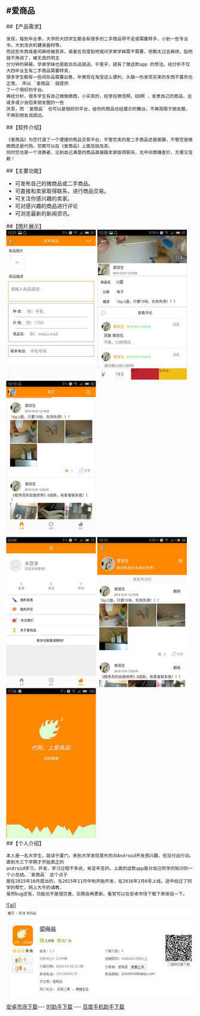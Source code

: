 
#爱商品
----------------------
##【产品需求】
```
发现，每到毕业季，大学的大四学生都会有很多的二手商品带不走或需要转手，小到一些专业书，大到洗衣机健身器材等。
而这些东西或者闲麻烦被丢弃，或者在百度贴吧或问学弟学妹需不需要，但都太过去麻烦，贴吧就不用说了，被无良的吧主
分分钟的屏蔽，学弟学妹也是能白白送就送。于是乎，就有了做这款app 的想法。经分析不仅大四毕业生有二手商品需要转卖，
很多学生都有一些闲杂品需要出售，毕竟现在淘宝这么便利，头脑一热发现买来的东西不喜欢也正常。 所以 `爱商品` 就提供
了一个很好的平台。
再经分析，很多学生有自己做做微商，小买卖的，经常在微信啊，QQ啊 ，发表自己的商品，这或多或少会招来朋友圈的一些
厌恶，而 `爱商品` 也可以是很好的平台，给你的商品也给展示的舞台。不再局限于朋友圈，不再别朋友说疏远。
```
##【软件介绍】
```
《爱商品》为您打造了一个便捷的商品交易平台，不管您卖的是二手商品还是面膜，不管您是做微商还是代购，您都可以在《爱商品》上面及拍及卖。
同时您也是一个消费者，见到自己满意的商品直接跟卖家取得联系，无中间商赚差价，方便又信赖！
```
##【主要功能】
* 可发布自己的微商品或二手商品。
* 可直接和卖家取得联系，进行商品交易。
* 可关注你感兴趣的卖家。
* 可对感兴趣的商品进行评论
* 可浏览最新的新闻资讯。

##【图片展示】
</br>
![alt text](https://github.com/ZengTianShengZ/ishopping/raw/master/image/q3x.jpg) ![1](https://github.com/ZengTianShengZ/ishopping/raw/master/image/q2x.jpg)  ![1](https://github.com/ZengTianShengZ/ishopping/raw/master/image/q1x.jpg) 
</br>

![2](https://github.com/ZengTianShengZ/ishopping/raw/master/image/q4x.jpg) ![2](https://github.com/ZengTianShengZ/ishopping/raw/master/image/q5x.jpg) ![2](https://github.com/ZengTianShengZ/ishopping/raw/master/image/q6x.jpg)   
##【个人介绍】
```
本人是一名大学生，就读于厦门，来到大学发现意外的对Android开发感兴趣，但没付出行动。直到大三下学期才开始真正的
android学习，开发，学习过程不多说，肯定辛苦的，上面的这款app是对自己所学的知识的一个小总结。`爱商品` 这个点子
是在2015年10月提出的，与2015年11月中旬开始开发，在2016年1月6号上线。途中经过了同学的帮忙，网上大牛的请教，
虽然bug还有，功能也不是很完善，后期会再更新。看官可以在安卓市场下载下来体验一下。
```

[![ai]](http://apk.91.com/Soft/Android/com.dz4.ishopping-4-1.3.html)  
![ai](https://github.com/ZengTianShengZ/ishopping/raw/master/image/ai.jpg) 

[安卓市场下载](http://apk.hiapk.com/appinfo/com.dz4.ishopping/4)---   [91助手下载](http://apk.91.com/Soft/Android/com.dz4.ishopping-4-1.3.html)  --- [百度手机助手下载](http://shouji.baidu.com/software/item?docid=8603842&from=as)  
